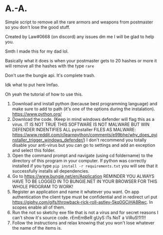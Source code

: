 # A.-A.
Simple script to remove all the rare armors and weapons from postmaster so you don't lose the good stuff.

Created by Law#0668 (on discord) any issues dm me I will be glad to help you.

Smth I made this for my dad lol.


Basically what it does is when your postmaster gets to 20 hashes or more it will remove all the hashes with the type `rare`

Don't use the bungie api. It's complete trash.

Idk what to put here lmfao.

Oh yeah the tutorial of how to use this.

1. Download and install python (because best programming language) and make sure to add to path (it's one of the options during the instalation). https://www.python.org/
2. Download the code. (Keep in mind windows defender will flag this as a virus. IT IS NOT TRUE THIS SOFTWARE IS NOT MALWARE BUT WIN DEFENDER INDENTIFIES ALL pyinstaller FILES AS MALWARE: https://www.reddit.com/r/learnpython/comments/e99bhe/why_does_pyinstaller_trigger_windows_defender/) I don't recommend you totally disable your anti-virus but you can go to settings and add an exception and select this folder.
3. Open the command prompt and navigate (using cd foldername) to the directory of this program in your computer. If python was correctly installed if you type `pip install -r requirements.txt` you will see that it successfully installs all dependencies.
4. Go to https://www.bungie.net/en/Application REMINDER YOU ALWAYS HAVE TO BE LOGGED IN TO BUNGIE.NET IN YOUR BROWSER FOR THIS WHOLE PROGRAM TO WORK!
5. Register an application and name it whatever you want. On app authentication the client type must be confidential and in redirect url put https://giphy.com/gifs/throwback-rick-roll-astley-5kq0GCjHA8Rwc. In scopes enable all of them.
6. Run the not so sketchy exe file that is not a virus and for secret reasons I can't show it's source code. rEmEmBeR gUyS iTs NoT a ViRuS!1!1!!
7. Follow the instructions and relax knowing that you won't lose whatever the name of the items is.
